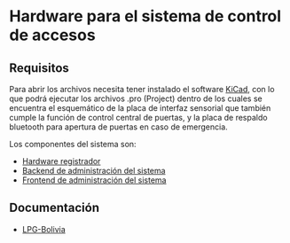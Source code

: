 # Hardware para el sistema de control de accesos

## Requisitos

Para abrir los archivos necesita tener instalado el software [KiCad](http://kicad-pcb.org/), con lo que podrá ejecutar los archivos .pro (Project) dentro de los cuales se encuentra el esquemático de la placa de interfaz sensorial que también cumple la función de control central de puertas, y la placa de respaldo bluetooth para apertura de puertas en caso de emergencia.

Los componentes del sistema son:

* [Hardware registrador](https://github.com/djimenezjerez/control_accesos_registrador)
* [Backend de administración del sistema](https://github.com/djimenezjerez/control_accesos_backend)
* [Frontend de administración del sistema](https://github.com/djimenezjerez/control_accesos_frontend)

## Documentación

* [LPG-Bolivia](https://softwarelibre.gob.bo/licencia.php)
